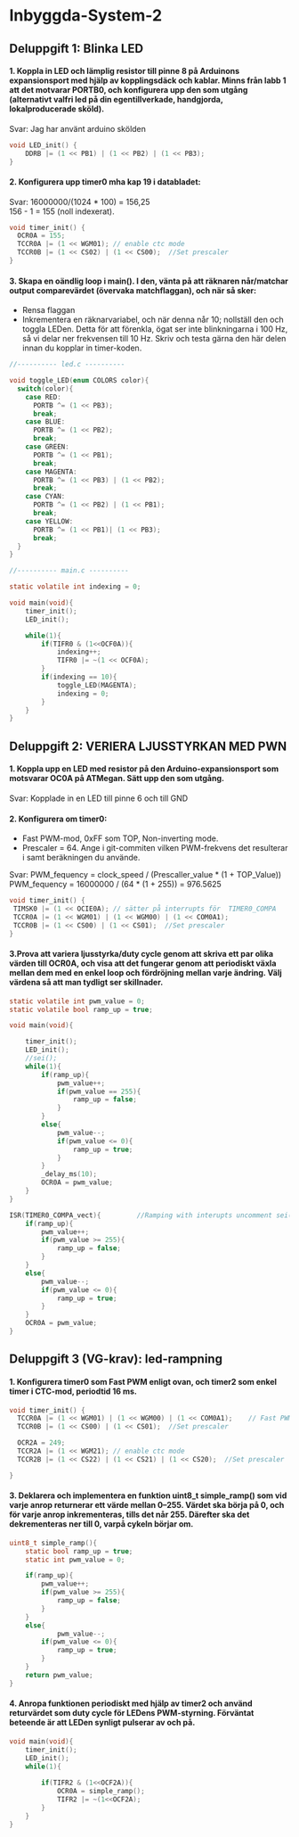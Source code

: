 # Inbyggda-System-2 #

## Deluppgift 1: Blinka LED ##

#### 1. Koppla in LED och lämplig resistor till pinne 8 på Arduinons expansionsport med hjälp av kopplingsdäck och kablar. Minns från labb 1 att det motvarar PORTB0, och konfigurera upp den som utgång (alternativt valfri led på din egentillverkade, handgjorda, lokalproducerade sköld).
Svar: Jag har använt arduino skölden 
```C
void LED_init() {
	DDRB |= (1 << PB1) | (1 << PB2) | (1 << PB3);
}
```

#### 2. Konfigurera upp timer0 mha kap 19 i databladet: ###
Svar: 16000000/(1024 * 100) = 156,25 \
      156 - 1 = 155 (noll indexerat).
```C
void timer_init() {
  OCR0A = 155;
  TCCR0A |= (1 << WGM01); // enable ctc mode
  TCCR0B |= (1 << CS02) | (1 << CS00);  //Set prescaler
}
```

#### 3. Skapa en oändlig loop i main(). I den, vänta på att räknaren når/matchar output comparevärdet (övervaka matchflaggan), och när så sker:
 * Rensa flaggan
 * Inkrementera en räknarvariabel, och när denna når 10; nollställ den och toggla LEDen. Detta för att förenkla, ögat ser inte blinkningarna i 100 Hz, så vi delar ner frekvensen till 10 Hz. Skriv och testa gärna den här delen innan du kopplar in timer-koden.

```C
//---------- led.c ----------

void toggle_LED(enum COLORS color){
  switch(color){
    case RED:
      PORTB ^= (1 << PB3);
      break;
    case BLUE:
      PORTB ^= (1 << PB2);
      break;
    case GREEN:
      PORTB ^= (1 << PB1);
      break;
    case MAGENTA:
      PORTB ^= (1 << PB3) | (1 << PB2);
      break;
    case CYAN:
      PORTB ^= (1 << PB2) | (1 << PB1);
      break;
    case YELLOW:
      PORTB ^= (1 << PB1)| (1 << PB3);
      break;
  }
}

//---------- main.c ----------

static volatile int indexing = 0;

void main(void){
	timer_init();
	LED_init();

	while(1){
		if(TIFR0 & (1<<OCF0A)){
			indexing++;
			TIFR0 |= ~(1 << OCF0A);
		}
		if(indexing == 10){
			toggle_LED(MAGENTA);
			indexing = 0;
		}
	}
}
```

## Deluppgift 2: VERIERA LJUSSTYRKAN MED PWN

#### 1. Koppla upp en LED med resistor på den Arduino-expansionsport som motsvarar OC0A på ATMegan. Sätt upp den som utgång.
Svar: Kopplade in en LED till pinne 6 och till GND

#### 2. Konfigurera om timer0:
 * Fast PWM-mod, 0xFF som TOP, Non-inverting mode.
 * Prescaler = 64. Ange i git-commiten vilken PWM-frekvens det resulterar i samt beräkningen du använde.
 
 Svar: PWM_fequency = clock_speed / (Prescaller_value * (1 + TOP_Value))\
 PWM_fequency = 16000000 / (64 * (1 + 255)) = 976.5625
 ```C
 void timer_init() {
  TIMSK0 |= (1 << OCIE0A); // sätter på interrupts för  TIMER0_COMPA
  TCCR0A |= (1 << WGM01) | (1 << WGM00) | (1 << COM0A1);
  TCCR0B |= (1 << CS00) | (1 << CS01);  //Set prescaler
}

 ```
 
 #### 3.Prova att variera ljusstyrka/duty cycle genom att skriva ett par olika värden till OCR0A, och visa att det fungerar genom att periodiskt växla mellan dem med en enkel loop och fördröjning mellan varje ändring. Välj värdena så att man tydligt ser skillnader.
```C
static volatile int pwm_value = 0;
static volatile bool ramp_up = true;

void main(void){

	timer_init();
	LED_init();
	//sei();
	while(1){
		if(ramp_up){
			pwm_value++;
			if(pwm_value == 255){
				ramp_up = false;
			}	
		}
		else{
			pwm_value--;
			if(pwm_value <= 0){
				ramp_up = true;
			}		
		}
		_delay_ms(10);
		OCR0A = pwm_value;
	}
}

ISR(TIMER0_COMPA_vect){			//Ramping with interupts uncomment sei();
	if(ramp_up){
		pwm_value++;
		if(pwm_value >= 255){
			ramp_up = false;
		}
	}
	else{
		pwm_value--;
		if(pwm_value <= 0){
			ramp_up = true;
		}
	}
	OCR0A = pwm_value;
}

```

## Deluppgift 3 (VG-krav): led-rampning
#### 1. Konfigurera timer0 som Fast PWM enligt ovan, och timer2 som enkel timer i CTC-mod, periodtid 16 ms.
````C
void timer_init() {
  TCCR0A |= (1 << WGM01) | (1 << WGM00) | (1 << COM0A1);    // Fast PWM-mode, non-inverting
  TCCR0B |= (1 << CS00) | (1 << CS01);  //Set prescaler

  OCR2A = 249;
  TCCR2A |= (1 << WGM21); // enable ctc mode
  TCCR2B |= (1 << CS22) | (1 << CS21) | (1 << CS20);  //Set prescaler

}
````
#### 3. Deklarera och implementera en funktion uint8_t simple_ramp() som vid varje anrop returnerar ett värde mellan 0–255. Värdet ska börja på 0, och för varje anrop inkrementeras, tills det når 255. Därefter ska det dekrementeras ner till 0, varpå cykeln börjar om.
````C
uint8_t simple_ramp(){
	static bool ramp_up = true;
  	static int pwm_value = 0;

  	if(ramp_up){
    	pwm_value++;
    	if(pwm_value >= 255){
			ramp_up = false;
		}
	}
   	else{
    		pwm_value--;
		if(pwm_value <= 0){
			ramp_up = true;
		}
	}
  	return pwm_value;
}
````
#### 4. Anropa funktionen periodiskt med hjälp av timer2 och använd returvärdet som duty cycle för LEDens PWM-styrning. Förväntat beteende är att LEDen synligt pulserar av och på.
````C
void main(void){
	timer_init();
	LED_init();
	while(1){
		
		if(TIFR2 & (1<<OCF2A)){
			OCR0A = simple_ramp();
			TIFR2 |= ~(1<<OCF2A);
		}
	}
}
````

